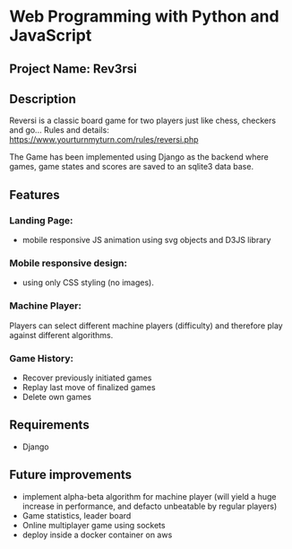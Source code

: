 # Web Programming with Python and JavaScript

## Project Name: Rev3rsi

## Description
Reversi is a classic board game for two players just like chess, checkers and go...
Rules and details: https://www.yourturnmyturn.com/rules/reversi.php

The Game has been implemented using Django as the backend where games, game states and scores are saved to an sqlite3 data base.

## Features
### Landing Page:
- mobile responsive JS animation using svg objects and D3JS library

### Mobile responsive design:
- using only CSS styling (no images).

### Machine Player:
Players can select different machine players (difficulty) and therefore play against different algorithms.

### Game History:
- Recover previously initiated games
- Replay last move of finalized games
- Delete own games


## Requirements
- Django

## Future improvements
- implement alpha-beta algorithm for machine player (will yield a huge increase in performance, and defacto unbeatable by regular players)
- Game statistics, leader board
- Online multiplayer game using sockets
- deploy inside a docker container on aws
